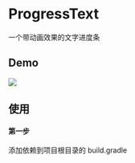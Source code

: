 # ProgressText
一个带动画效果的文字进度条

## Demo
![](https://github.com/Turaiiao/ProgressText/blob/master/img/1518011152249mz2.gif)

## 使用
#### 第一步
添加依赖到项目根目录的 build.gradle
